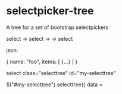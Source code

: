 # selectpicker-tree
A tree for a set of bootstrap selectpickers


select
-> select
-> -> select

json:

{
name: "foo",
items: [ {...} ]
}

select class="selecttree" id="my-selecttree"

$("#my-selecttree").selecttree({
data = 

